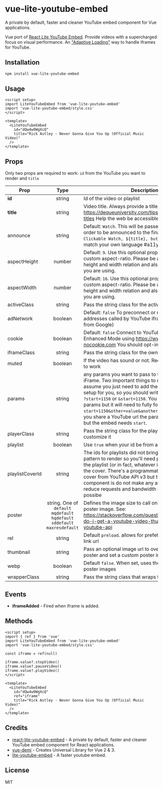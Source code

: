 # vue-lite-youtube-embed

A private by default, faster and cleaner YouTube embed component for Vue applications.

Vue port of [React Lite YouTube Embed](https://github.com/ibrahimcesar/react-lite-youtube-embed). Provide videos with a supercharged focus on visual performance. An ["Adaptive Loading"](https://www.youtube.com/watch?v=puUPpVrIRkc) way to handle iframes for YouTube.

## Installation

```bash
npm install vue-lite-youtube-embed
```

## Usage

```vue
<script setup>
import LiteYouTubeEmbed from 'vue-lite-youtube-embed'
import 'vue-lite-youtube-embed/style.css'
</script>

<template>
  <LiteYouTubeEmbed
    id="dQw4w9WgXcQ"
    title="Rick Astley - Never Gonna Give You Up (Official Music Video)"
  />
</template>
```

## Props

Only two props are required to work: `id` from the YouTube you want to render and `title`

| Prop   |      Type      |  Description |
|----------|:--------:|------------|
| **id** |  string | Id of the video or playlist |
| **title** |    string   | Video title. Always provide a title for iFrames: https://dequeuniversity.com/tips/provide-iframe-titles Help the web be accessible ;) #a11y |
| announce |    string   | Default: `Watch`. This will be passed to the button in order to be announced to the final user as in `Clickable Watch, ${title}, button` , customize to match your own language #a11y #i18n |
| aspectHeight | number | Default: `9`. Use this optional prop if you want a custom aspect-ratio. Please be aware of aspect height and width relation and also any custom CSS you are using. |
| aspectWidth | number | Default: `16`. Use this optional prop if you want a custom aspect-ratio. Please be aware of aspect height and width relation and also any custom CSS you are using. |
| activeClass | string | Pass the string class for the active state |
| adNetwork | boolean | Default: `false`  To preconnect or not to doubleclick addresses called by YouTube iframe (the adnetwork from Google) |
| cookie | boolean |    Default: `false` Connect to YouTube via the Privacy-Enhanced Mode using https://www.youtube-nocookie.com You should opt-in to allow cookies|
| iframeClass | string |    Pass the string class for the own iFrame |
| muted | boolean |    If the video has sound or not. Required autoplay `true` to work |
| params | string |    any params you want to pass to the URL in the iFrame. Two important things to notice: You can assume you just need to add the params, we already setup for you, so you should write `start=1150` and not `?start=1150` or `&start=1150`. You can place more params but it will need to fully form: `start=1150&other=value&another=value`. First, when you share a YouTube url the param of time is just `t`, but the embed needs `start`.|
| playerClass | string | Pass the string class for the player, once you can customize it |
| playlist | boolean |    Use `true` when your id be from a playlist |
| playlistCoverId | string | The ids for playlists did not bring the cover in a pattern to render so you'll need pick up a video from the playlist (or in fact, whatever id) and use to render the cover. There's a programmatic way to get the cover from YouTube API v3 but the aim of this component is do not make any another call and reduce requests and bandwidth usage as much as possibe  |
| poster | string. One of `default` `mqdefault`  `hqdefault` `sddefault` `maxresdefault` |   Defines the image size to call on first render as poster image. See: https://stackoverflow.com/questions/2068344/how-do-i-get-a-youtube-video-thumbnail-from-the-youtube-api |
| rel | string | Default `preload`. allows for prefetch or preload of the link url |
| thumbnail | string | Pass an optional image url to override the default poster and set a custom poster image |
| webp | boolean | Default `false`. When set, uses the WebP format for poster images |
| wrapperClass | string |   Pass the string class that wraps the iFrame |

## Events

- **iframeAdded** - Fired when iframe is added.

## Methods

```vue
<script setup>
import { ref } from 'vue'
import LiteYouTubeEmbed from 'vue-lite-youtube-embed'
import 'vue-lite-youtube-embed/style.css'

const iframe = ref(null)

iframe.value?.stopVideo()
iframe.value?.pauseVideo()
iframe.value?.playVideo()
</script>

<template>
  <LiteYouTubeEmbed
    id="dQw4w9WgXcQ"
    ref="iframe"
    title="Rick Astley - Never Gonna Give You Up (Official Music Video)"
  />
</template>
```

## Credits

- [react-lite-youtube-embed](https://github.com/ibrahimcesar/react-lite-youtube-embed) - A private by default, faster and cleaner YouTube embed component for React applications.
- [vue-demi](https://github.com/vueuse/vue-demi/) - Creates Universal Library for Vue 2 & 3.
- [lite-youtube-embed](https://github.com/paulirish/lite-youtube-embed) - A faster youtube embed.

## License

MIT
